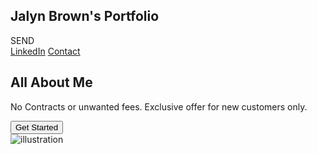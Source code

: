 ## __Jalyn Brown's Portfolio__
<!DOCTYPE html>
<html lang="en">
<head>
  <meta charset="UTF-8">
  <meta name="viewport" content="width=device-width, initial-scale=1.0">
</head>
<body>
  <nav>
    <div class="logo">SEND</div>
    <div class="nav-items">
      <a href="https://www.linkedin.com/feed/">LinkedIn</a>
      <a href="/">Contact</a>
    </div> 
  </nav>
  <section class="hero">
    <div class="hero-container">
      <div class="column-left">
        <h1>All About Me</h1>
        <p> No Contracts or unwanted fees. Exclusive offer for new customers only.</p>
        <button>Get Started</button>
      </div>
      <div class="Column-right">
        <img src="![IMG_0443](https://github.com/user-attachments/assets/07eed526-0184-47eb-8446-94517f0603c8)
" alt="illustration" class="hero-image"/>
    </div>
  </section>
</body>
</html>
